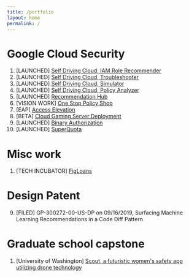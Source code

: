```yaml
---
title: /portfolio
layout: home
permalink: /
---
```



# Google Cloud Security

1. [LAUNCHED] [Self Driving Cloud, IAM Role Recommender](assets/portfolio/rolerecommender.pdf)
2. [LAUNCHED] [Self Driving Cloud, Troubleshooter](assets/portfolio/troubleshooter.pdf)
3. [LAUNCHED] [Self Driving Cloud, Simulator](assets/simulator)
4. [LAUNCHED] [Self Driving Cloud, Policy Analyzer](assets/analyzer.pdf)
5. [LAUNCHED] [Recommendation Hub](assets/portfolio/rechub.pdf)
6. [VISION WORK] [One Stop Policy Shop](assets/vision.pdf)
7. [EAP] [Access Elevation](assets/accesselevation.pdf)
8. [BETA] [Cloud Gaming Server Deployment](assets/accesselevation.pdf)
9. [LAUNCHED] [Binary Authorization](assets/portfolio/binauth.pdf)
10. [LAUNCHED] [SuperQuota](assets/portfolio/quota.pdf)

# Misc work

1. [TECH INCUBATOR] [FigLoans](https://www.figloans.com/)

# Design Patent

9. [FILED] GP-300272-00-US-DP on 09/16/2019, Surfacing Machine Learning Recommendations in a Code Diff Pattern

# Graduate school capstone

1. [University of Washington] [Scout, a futuristic women's safety app utilizing drone technology](assets/portfolio/scout.pdf)